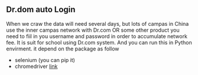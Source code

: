 ## Dr.dom auto Login
When we craw the data will need several days, but lots of campas in China use the inner campas network with Dr.com OR some other product you need to fiil in you username and password in order to accumulate network fee.
It is suit for school using Dr.com system. And you can run this in Python envirment.
it depend on the package as follow
* selenium (you can pip it)
* chromedriver [link](https://chromedriver.storage.googleapis.com/index.html?path=2.26/)
